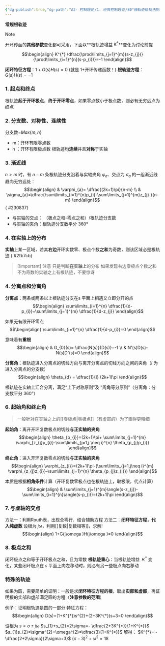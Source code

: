 ```yaml
---
{"dg-publish":true,"dg-path":"A2- 控制理论/1. 经典控制理论/80°根轨迹绘制法则.md","permalink":"/A2- 控制理论/1. 经典控制理论/80°根轨迹绘制法则/","dgPassFrontmatter":true,"noteIcon":"","created":"2024-04-16T13:01:27.000+08:00","updated":"2025-06-03T18:58:48.000+08:00"}
---
```


**常规根轨迹**

>[!note] 
开环传函的**其他参数**变化都可采用，下面以**根轨迹增益 $K^{*}$**变化为讨论前提

$$\begin{align}
K^{*} \dfrac{\prod\limits_{j=1}^{m}(s-z_{j})}{\prod\limits_{i=1}^{n}(s-p_{i})}=-1
\end{align}$$

**闭环特征方程**：$1+G(s)H(s)=0$   (就是 1+开环传递函数！)
**根轨迹方程**：$G(s)H(s)=-1$


### 1. 起点和终点
根轨迹**起于开环极点**，**终于开环零点**，如果零点数小于极点数，则必有无穷远点为终点

### 2. 分支数、对称性、连续性
分支数=$Max\left\{m,n \right\}$
- m：开环有限零点数
- n ：开环有限极点数
根轨迹均**连续**并且**对称**于实轴
### 3. 渐近线
$n>m$ 时，有 $n-m$ 条根轨迹分支沿着与实轴夹角 $\varphi_{a}$、交点为 $\sigma_{a}$ 的一组渐近线趋向无穷远处：
$$\begin{align}
 & \varphi_{a}= \dfrac{(2k+1)\pi}{n-m} \\
 & \sigma_{a}=\dfrac{\sum\limits_{i=1}^{n}p_{i}-\sum\limits_{j=1}^{m}z_{j} }{n-m}
\end{align}$$
{ #230837}


- 与实轴的交点： （极点之和-零点之和）/根轨迹分支数
- 与实轴的夹角：根轨迹分支数平分 360°

### 4. 在实轴上的分布
**实轴**上某一区域，若其**右边**开环实数零、极点个数**之和**为奇数，则该区域必是根轨迹
{ #2fb7cb}


>[!important] 注意
>只是判断**在实轴上**的分布
>如果发现右边零极点个数之和不为奇数的实轴之上有根轨迹，不要惊讶
### 4. 分离点和分离角
**分离点**：两条或两条以上根轨迹分支在s 平面上相遇又立即分开的点
$$\begin{align}
\sum\limits_{i=1}^{n} \dfrac{1}{d-p_{i}}=\sum\limits_{j=1}^{m} \dfrac{1}{d-z_{j}}
\end{align}$$

如果无有限开环零点
$$\begin{align}
\sum\limits_{i=1}^{n} \dfrac{1}{d-p_{i}}=0
\end{align}$$


意味着有**重根**
$$\begin{align}
 & G_{0}(s)= \dfrac{N(s)}{D(s)}=-1 \\
 & N'(s)D(s)-N(s)D'(s)=0
\end{align}$$


**分离角**：根轨迹进入分离点的切线方向与离开分离点的切线方向之间的夹角（$l$ 为进入分离点的分支数）
$$\begin{align}
\theta_{d} = \dfrac{1}{l} (2k+1)\pi
\end{align}$$

根轨迹在实轴上汇合分离，满足“上下对称原则”及 “周角等分原则”（分离角：分支数平分 360°）


### 6. 起始角和终止角
>一般针对在实轴之上的[[零极点\|零极点]]（有虚部的）为了画得更精细

**起始角**：离开开环复数极点的切线**与正实轴的夹角**
$$\begin{align}
\theta_{p_{i}}=(2k+1)\pi+ \sum\limits_{j=1}^{m} \varphi_{z_{j}p_{i}}-\sum\limits_{j=1,j \neq i}^{n} \theta_{p_{j}p_{i}}
\end{align}$$

**终止角**：进入开环复数零点的切线**与正实轴的夹角**
$$\begin{align}
\varphi_{z_{i}}=(2k+1)\pi-(\sum\limits_{j=1,j\neq i}^{m} \varphi_{z_{j}z_{i}}-\sum\limits_{j=1}^{n} \theta_{p_{j}z_{i}}) 
\end{align}$$

本质是根据**相角条件**计算（开环复数零极点也在根轨迹上，取极限，代点计算）
$$\begin{align}
 & \sum\limits_{j=1}^{m}\angle(s-z_{j})-\sum\limits_{i=1}^{n}\angle(s-p_{i})=(2k+1)\pi
\end{align}$$

### 7. 与虚轴的交点
方法一：利用Routh表，出现全零行，结合辅助方程
方法二：**闭环特征方程，代入纯虚数**  设根为 $j\omega$，利用[[复数\|复数相等]]，求解!
$$\begin{align}
1+G(j\omega )H(j\omega )=0
\end{align}$$

### 8. 极点之和
闭环极点之和等于开环极点之和，且为常数
**根轨迹重心**：当根轨迹增益 $Ｋ^{*}$ 变化，某些闭环极点在 $s$ 平面上向左移动时，则必有另一些极点向右移动
### 特殊的轨迹
如果为圆，需要简单的证明：一般是求**闭环特征方程的根**，取出**实部和虚部**，再证明根的实部和虚部满足圆的方程（**注意参数的范围**）

例子：证明根轨迹是圆的一部分
特征方程：
$$\begin{align}
D(s)=(1+K^{*})s^{2}+(2+3K^{*})s+3=0
\end{align}$$

设根为 $s=\sigma\pm j\omega$
$s_{1}+s_{2}=2\sigma=- \dfrac{2+3K^{*}}{1+K^{*}}$
$s_{1}s_{2}=\sigma^{2}+\omega^{2}=\dfrac{3}{1+K^{*}}$
解得：
$K^{*}= -\dfrac{2+2\sigma}{2\sigma+3}$
$(\sigma-3)^{2}+\omega^{2}=18$

